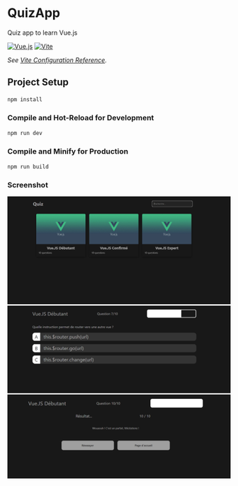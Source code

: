 # QuizApp

Quiz app to learn Vue.js

[![Vue.js](https://img.shields.io/badge/-Vue.js-000?&logo=Vue.js&logoColor=4FC08D)](https://vuejs.org/)
[![Vite](https://img.shields.io/badge/-Vite-000?&logo=Vite&logoColor=4FC08D)](https://vitejs.dev/)

*See [Vite Configuration Reference](https://vitejs.dev/config/).*

## Project Setup

```sh
npm install
```

### Compile and Hot-Reload for Development

```sh
npm run dev
```

### Compile and Minify for Production

```sh
npm run build
```

### Screenshot

![Screenshot](/public/quizAppMain.PNG)
![Screenshot](/public/quizAppQuiz.PNG)
![Screenshot](/public/quizAppResult.PNG)